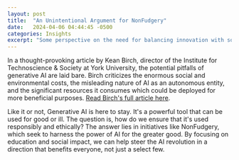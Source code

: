 ```yaml
---
layout: post
title:  "An Unintentional Argument for NonFudgery"
date:   2024-04-06 04:44:45 -0500
categories: Insights
excerpt: "Some perspective on the need for balancing innovation with social priorities."
---
```



In a thought-provoking article by Kean Birch, director of the Institute for Technoscience & Society at York University, the potential pitfalls of generative AI are laid bare. Birch criticizes the enormous social and environmental costs, the misleading nature of AI as an autonomous entity, and the significant resources it consumes which could be deployed for more beneficial purposes. [Read Birch's full article here](https://www.theglobeandmail.com/business/commentary/article-generative-artificial-intelligence-is-simply-a-waste-of-our-time-and/).

Like it or not, Generative AI is here to stay. It's a powerful tool that can be used for good or ill. The question is, how do we ensure that it's used responsibly and ethically? The answer lies in initiatives like NonFudgery, which seek to harness the power of AI for the greater good. By focusing on education and social impact, we can help steer the AI revolution in a direction that benefits everyone, not just a select few.
